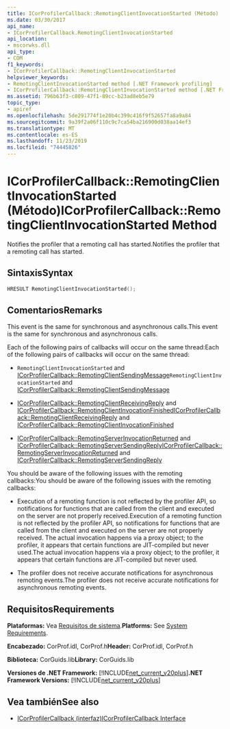 ```yaml
---
title: ICorProfilerCallback::RemotingClientInvocationStarted (Método)
ms.date: 03/30/2017
api_name:
- ICorProfilerCallback.RemotingClientInvocationStarted
api_location:
- mscorwks.dll
api_type:
- COM
f1_keywords:
- ICorProfilerCallback::RemotingClientInvocationStarted
helpviewer_keywords:
- RemotingClientInvocationStarted method [.NET Framework profiling]
- ICorProfilerCallback::RemotingClientInvocationStarted method [.NET Framework profiling]
ms.assetid: 796b63f3-c809-47f1-89cc-b23ad8eb5e79
topic_type:
- apiref
ms.openlocfilehash: 5de291774f1e20b4c399c416f9f52657fa8a9a84
ms.sourcegitcommit: 9a39f2a06f110c9c7ca54ba216900d038aa14ef3
ms.translationtype: MT
ms.contentlocale: es-ES
ms.lasthandoff: 11/23/2019
ms.locfileid: "74445826"
---
```

# <a name="icorprofilercallbackremotingclientinvocationstarted-method"></a><span data-ttu-id="30d90-102">ICorProfilerCallback::RemotingClientInvocationStarted (Método)</span><span class="sxs-lookup"><span data-stu-id="30d90-102">ICorProfilerCallback::RemotingClientInvocationStarted Method</span></span>
<span data-ttu-id="30d90-103">Notifies the profiler that a remoting call has started.</span><span class="sxs-lookup"><span data-stu-id="30d90-103">Notifies the profiler that a remoting call has started.</span></span>  
  
## <a name="syntax"></a><span data-ttu-id="30d90-104">Sintaxis</span><span class="sxs-lookup"><span data-stu-id="30d90-104">Syntax</span></span>  
  
```cpp  
HRESULT RemotingClientInvocationStarted();  
```  
  
## <a name="remarks"></a><span data-ttu-id="30d90-105">Comentarios</span><span class="sxs-lookup"><span data-stu-id="30d90-105">Remarks</span></span>  
 <span data-ttu-id="30d90-106">This event is the same for synchronous and asynchronous calls.</span><span class="sxs-lookup"><span data-stu-id="30d90-106">This event is the same for synchronous and asynchronous calls.</span></span>  
  
 <span data-ttu-id="30d90-107">Each of the following pairs of callbacks will occur on the same thread:</span><span class="sxs-lookup"><span data-stu-id="30d90-107">Each of the following pairs of callbacks will occur on the same thread:</span></span>  
  
- <span data-ttu-id="30d90-108">`RemotingClientInvocationStarted` and [ICorProfilerCallback::RemotingClientSendingMessage](../../../../docs/framework/unmanaged-api/profiling/icorprofilercallback-remotingclientsendingmessage-method.md)</span><span class="sxs-lookup"><span data-stu-id="30d90-108">`RemotingClientInvocationStarted` and [ICorProfilerCallback::RemotingClientSendingMessage](../../../../docs/framework/unmanaged-api/profiling/icorprofilercallback-remotingclientsendingmessage-method.md)</span></span>  
  
- <span data-ttu-id="30d90-109">[ICorProfilerCallback::RemotingClientReceivingReply](../../../../docs/framework/unmanaged-api/profiling/icorprofilercallback-remotingclientreceivingreply-method.md) and [ICorProfilerCallback::RemotingClientInvocationFinished](../../../../docs/framework/unmanaged-api/profiling/icorprofilercallback-remotingclientinvocationfinished-method.md)</span><span class="sxs-lookup"><span data-stu-id="30d90-109">[ICorProfilerCallback::RemotingClientReceivingReply](../../../../docs/framework/unmanaged-api/profiling/icorprofilercallback-remotingclientreceivingreply-method.md) and [ICorProfilerCallback::RemotingClientInvocationFinished](../../../../docs/framework/unmanaged-api/profiling/icorprofilercallback-remotingclientinvocationfinished-method.md)</span></span>  
  
- <span data-ttu-id="30d90-110">[ICorProfilerCallback::RemotingServerInvocationReturned](../../../../docs/framework/unmanaged-api/profiling/icorprofilercallback-remotingserverinvocationreturned-method.md) and [ICorProfilerCallback::RemotingServerSendingReply](../../../../docs/framework/unmanaged-api/profiling/icorprofilercallback-remotingserversendingreply-method.md)</span><span class="sxs-lookup"><span data-stu-id="30d90-110">[ICorProfilerCallback::RemotingServerInvocationReturned](../../../../docs/framework/unmanaged-api/profiling/icorprofilercallback-remotingserverinvocationreturned-method.md) and [ICorProfilerCallback::RemotingServerSendingReply](../../../../docs/framework/unmanaged-api/profiling/icorprofilercallback-remotingserversendingreply-method.md)</span></span>  
  
 <span data-ttu-id="30d90-111">You should be aware of the following issues with the remoting callbacks:</span><span class="sxs-lookup"><span data-stu-id="30d90-111">You should be aware of the following issues with the remoting callbacks:</span></span>  
  
- <span data-ttu-id="30d90-112">Execution of a remoting function is not reflected by the profiler API, so notifications for functions that are called from the client and executed on the server are not properly received.</span><span class="sxs-lookup"><span data-stu-id="30d90-112">Execution of a remoting function is not reflected by the profiler API, so notifications for functions that are called from the client and executed on the server are not properly received.</span></span> <span data-ttu-id="30d90-113">The actual invocation happens via a proxy object; to the profiler, it appears that certain functions are JIT-compiled but never used.</span><span class="sxs-lookup"><span data-stu-id="30d90-113">The actual invocation happens via a proxy object; to the profiler, it appears that certain functions are JIT-compiled but never used.</span></span>  
  
- <span data-ttu-id="30d90-114">The profiler does not receive accurate notifications for asynchronous remoting events.</span><span class="sxs-lookup"><span data-stu-id="30d90-114">The profiler does not receive accurate notifications for asynchronous remoting events.</span></span>  
  
## <a name="requirements"></a><span data-ttu-id="30d90-115">Requisitos</span><span class="sxs-lookup"><span data-stu-id="30d90-115">Requirements</span></span>  
 <span data-ttu-id="30d90-116">**Plataformas:** Vea [Requisitos de sistema](../../../../docs/framework/get-started/system-requirements.md).</span><span class="sxs-lookup"><span data-stu-id="30d90-116">**Platforms:** See [System Requirements](../../../../docs/framework/get-started/system-requirements.md).</span></span>  
  
 <span data-ttu-id="30d90-117">**Encabezado:** CorProf.idl, CorProf.h</span><span class="sxs-lookup"><span data-stu-id="30d90-117">**Header:** CorProf.idl, CorProf.h</span></span>  
  
 <span data-ttu-id="30d90-118">**Biblioteca:** CorGuids.lib</span><span class="sxs-lookup"><span data-stu-id="30d90-118">**Library:** CorGuids.lib</span></span>  
  
 <span data-ttu-id="30d90-119">**Versiones de .NET Framework:** [!INCLUDE[net_current_v20plus](../../../../includes/net-current-v20plus-md.md)]</span><span class="sxs-lookup"><span data-stu-id="30d90-119">**.NET Framework Versions:** [!INCLUDE[net_current_v20plus](../../../../includes/net-current-v20plus-md.md)]</span></span>  
  
## <a name="see-also"></a><span data-ttu-id="30d90-120">Vea también</span><span class="sxs-lookup"><span data-stu-id="30d90-120">See also</span></span>

- [<span data-ttu-id="30d90-121">ICorProfilerCallback (interfaz)</span><span class="sxs-lookup"><span data-stu-id="30d90-121">ICorProfilerCallback Interface</span></span>](../../../../docs/framework/unmanaged-api/profiling/icorprofilercallback-interface.md)
